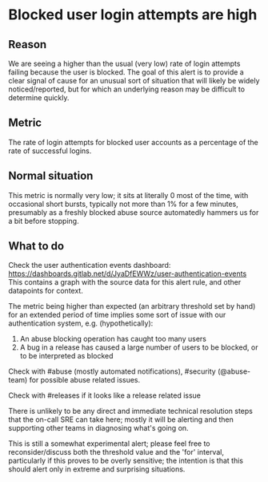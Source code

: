 # Blocked user login attempts are high

## Reason

We are seeing a higher than the usual (very low) rate of login attempts failing because the user is blocked.  The goal of this alert is to provide a clear signal of cause for an unusual sort of situation that will likely be widely noticed/reported, but for which an underlying reason may be difficult to determine quickly.

## Metric

The rate of login attempts for blocked user accounts as a percentage of the rate of successful logins.

## Normal situation

This metric is normally very low; it sits at literally 0 most of the time, with occasional short bursts, typically not more than 1% for a few minutes, presumably as a freshly blocked abuse source automatedly hammers us for a bit before stopping.

## What to do

Check the user authentication events dashboard: https://dashboards.gitlab.net/d/JyaDfEWWz/user-authentication-events  This contains a graph with the source data for this alert rule, and other datapoints for context.

The metric being higher than expected (an arbitrary threshold set by hand) for an extended period of time implies some sort of issue with our authentication system, e.g. (hypothetically):

1. An abuse blocking operation has caught too many users
1. A bug in a release has caused a large number of users to be blocked, or to be interpreted as blocked

Check with #abuse (mostly automated notifications), #security (@abuse-team) for possible abuse related issues.

Check with #releases if it looks like a release related issue

There is unlikely to be any direct and immediate technical resolution steps that the on-call SRE can take here; mostly it will be alerting and then supporting other teams in diagnosing what's going on.

This is still a somewhat experimental alert; please feel free to reconsider/discuss both the threshold value and the 'for' interval, particularly if this proves to be overly sensitive; the intention is that this should alert only in extreme and surprising situations. 
